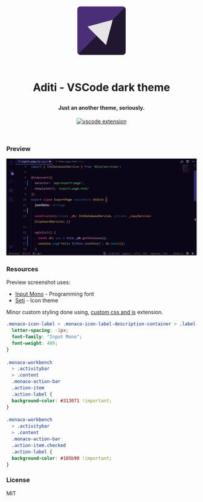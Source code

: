 <h1 align="center">

![icon](/aditi-theme-icon-2.png)

<br> Aditi - VSCode dark theme <br>

</h1>

<h4 align="center"> Just an another theme, seriously.</h4>

<p align="center">
 <a href="https://marketplace.visualstudio.com/items?itemName=lokesh-coder.aditi">
    <img src="https://vsmarketplacebadge.apphb.com/version/lokesh-coder.aditi.svg" alt="vscode extension">
  </a>
</p>
<br>

### Preview

![Preview](/aditi-preview.gif)

### Resources

Preview screenshot uses:

- [Input Mono](http://input.fontbureau.com/info/) - Programming font
- [Seti](https://marketplace.visualstudio.com/items?itemName=qinjia.seti-icons) - Icon theme

Minor custom styling done using, [custom css and js](https://marketplace.visualstudio.com/items?itemName=be5invis.vscode-custom-css) extension.

```css
.monaco-icon-label > .monaco-icon-label-description-container > .label-name {
  letter-spacing: -1px;
  font-family: "Input Mono";
  font-weight: 400;
}

.monaco-workbench
  > .activitybar
  > .content
  .monaco-action-bar
  .action-item
  .action-label {
  background-color: #313071 !important;
}

.monaco-workbench
  > .activitybar
  > .content
  .monaco-action-bar
  .action-item.checked
  .action-label {
  background-color: #185b90 !important;
}
```

### License

MIT

